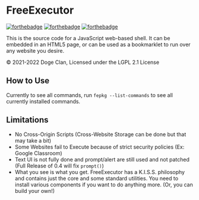 # FreeExecutor
[![forthebadge](https://forthebadge.com/images/badges/powered-by-coffee.svg)](https://forthebadge.com)
[![forthebadge](https://forthebadge.com/images/badges/uses-js.svg)](https://forthebadge.com)
[![forthebadge](https://forthebadge.com/images/badges/you-didnt-ask-for-this.svg)](https://forthebadge.com)

This is the source code for a JavaScript web-based shell. It can be embedded in an HTML5 page, or can be used as a bookmarklet to run over any website you desire.

©️ 2021-2022 Doge Clan, Licensed under the LGPL 2.1 License

## How to Use
Currently to see all commands, run `fepkg --list-commands` to see all currently installed commands.

## Limitations
- No Cross-Origin Scripts (Cross-Website Storage can be done but that may take a bit)
- Some Websites fail to Execute because of strict security policies (Ex: Google Classroom)
- Text UI is not fully done and prompt/alert are still used and not patched (Full Release of 0.4 will fix `prompt()`)
- What you see is what you get. FreeExecutor has a K.I.S.S. philosophy and contains just the core and some standard utilities. You need to install various components if you want to do anything more. (Or, you can build your own!)
